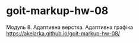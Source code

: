 # goit-markup-hw-08
Модуль 8. Адаптивна верстка. Адаптивна графіка  https://akelarka.github.io/goit-markup-hw-08/
